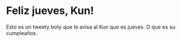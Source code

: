 # Feliz jueves, Kun!

Esto es un tweety boty que le avisa al Kun que es jueves.
O que es su cumpleaños.
